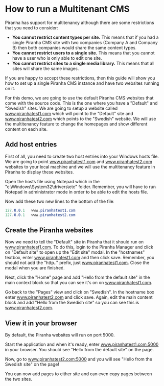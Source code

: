 # How to run a Multitenant CMS

Piranha has support for multitenancy although there are some restrictions that you need to consider:

* **You cannot restrict content types per site.** This means that if you had a single Piranha CMS site with two companies (Company A and Company B) then both companies would share the same content types.
* **You cannot restrict users to a single site.** This means that you cannot have a user who is only able to edit one site.
* **You cannot restrict sites to a single media library.** This means that all sites will share the same images.

If you are happy to accept these restrictions, then this guide will show you how to set up a single Piranha CMS instance and have two websites running on it.

For this demo, we are going to use the default Piranha CMS websites that come with the source code. This is the one where you have a "Default" and "Swedish" sites. We are going to setup a website called www.piranhatest1.com which will point to the "Default" site  and www.piranhatest2.com which points to the "Swedish" website. We will use the multitenancy feature to change the homepages and show different content on each site.

## Add host entries

First of all, you need to create two host entries into your Windows hosts file. We are going to point www.piranhatest1.com and www.piranhatest2.com websites to your local machine and we will use the multitenancy feature in Piranha to display these websites.

Open the hosts file using Notepad which in the  "c:\Windows\System32\drivers\etc\" folder. Remember, you will have to run Notepad in administrator mode in order to be able to edit the hosts file.

Now add these two new lines to the bottom of the file:

~~~ csharp
127.0.0.1   www.piranhatest1.com
127.0.0.1   www.piranhatest2.com
~~~

## Create the Piranha websites

Now we need to tell the "Default" site in Piranha that it should run on www.piranhatest1.com. To do this, login to the Piranha Manager and click on "Default site" to open up the "Edit site" modal. In the "hostnames" textbox, enter www.piranhatest1.com and then click save. Remember, you should not add the "http.." prefix, just www.piranhatest1.com. Close the modal when you are finished.

Next, click the "Home" page and add "Hello from the default site" in the main context block so that you can see it's on on www.piranhatest1.com. 

Go back to the "Pages" view and click on "Swedish". In the hostname box enter www.piranhatest2.com and click save. Again, edit the main content block and add "Hello from the Swedish site" so you can see this is www.piranhatest2.com.

## View it in your browser

By default, the Piranha websites will run on port 5000. 

Start the application and when it's ready, enter www.piranhatest1.com:5000 in your browser. You should see "Hello from the default site" on the page.

Now, go to www.piranhatest2.com:5000 and you will see "Hello from the Swedish site" on the page!

You can now add pages to either site and can even copy pages between the two sites. 